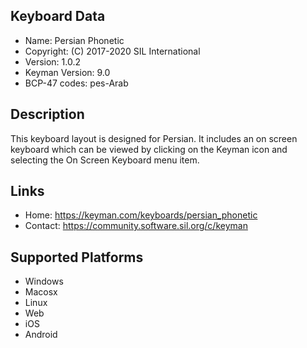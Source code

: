 Keyboard Data
-------------

* Name:           Persian Phonetic
* Copyright:      (C) 2017-2020 SIL International
* Version:        1.0.2
* Keyman Version: 9.0
* BCP-47 codes:   pes-Arab

Description
-----------

This keyboard layout is designed for Persian. It includes 
an on screen keyboard which can be viewed by clicking on the Keyman icon 
and selecting the On Screen Keyboard menu item.   

Links
-----

 * Home:     https://keyman.com/keyboards/persian_phonetic
 * Contact:  https://community.software.sil.org/c/keyman
 
Supported Platforms
-------------------

 * Windows
 * Macosx
 * Linux
 * Web
 * iOS
 * Android
 